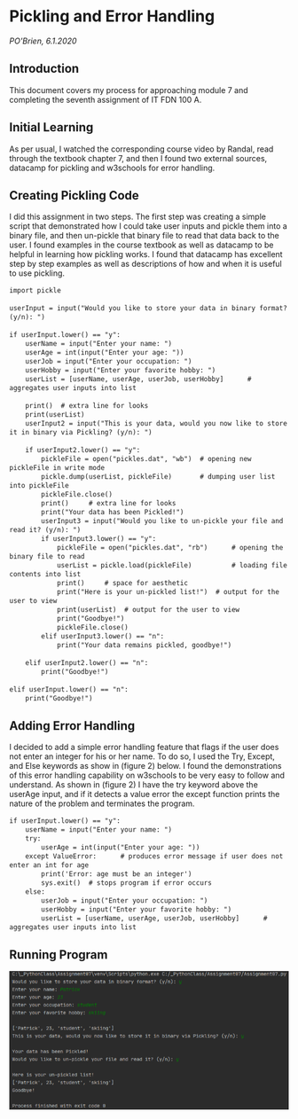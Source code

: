 # Pickling and Error Handling
*PO'Brien, 6.1.2020*

## Introduction
This document covers my process for approaching module 7 and completing the seventh assignment of IT FDN 100 A.

## Initial Learning
As per usual, I watched the corresponding course video by Randal, read through the textbook chapter 7, and then I found two external sources, datacamp for pickling and w3schools for error handling.

## Creating Pickling Code
I did this assignment in two steps. The first step was creating a simple script that demonstrated how I could take user inputs and pickle them into a binary file, and then un-pickle that binary file to read that data back to the user. I found examples in the course textbook as well as datacamp to be helpful in learning how pickling works. I found that datacamp has excellent step by step examples as well as descriptions of how and when it is useful to use pickling.


```
import pickle

userInput = input("Would you like to store your data in binary format? (y/n): ")

if userInput.lower() == "y":
    userName = input("Enter your name: ")
    userAge = int(input("Enter your age: "))
    userJob = input("Enter your occupation: ")
    userHobby = input("Enter your favorite hobby: ")
    userList = [userName, userAge, userJob, userHobby]      # aggregates user inputs into list

    print()  # extra line for looks
    print(userList)
    userInput2 = input("This is your data, would you now like to store it in binary via Pickling? (y/n): ")

    if userInput2.lower() == "y":
        pickleFile = open("pickles.dat", "wb")  # opening new pickleFile in write mode
        pickle.dump(userList, pickleFile)       # dumping user list into pickleFile
        pickleFile.close()
        print()     # extra line for looks
        print("Your data has been Pickled!")
        userInput3 = input("Would you like to un-pickle your file and read it? (y/n): ")
        if userInput3.lower() == "y":
            pickleFile = open("pickles.dat", "rb")      # opening the binary file to read
            userList = pickle.load(pickleFile)          # loading file contents into list
            print()     # space for aesthetic
            print("Here is your un-pickled list!")  # output for the user to view
            print(userList)  # output for the user to view
            print("Goodbye!")
            pickleFile.close()
        elif userInput3.lower() == "n":
            print("Your data remains pickled, goodbye!")

    elif userInput2.lower() == "n":
        print("Goodbye!")

elif userInput.lower() == "n":
    print("Goodbye!")
```
## Adding Error Handling
I decided to add a simple error handling feature that flags if the user does not enter an integer for his or her name. To do so, I used the Try, Except, and Else keywords as show in (figure 2) below. I found the demonstrations of this error handling capability on w3schools to be very easy to follow and understand. As shown in (figure 2) I have the try keyword above the userAge input, and if it detects a value error the except function prints the nature of the problem and terminates the program.

```
if userInput.lower() == "y":
    userName = input("Enter your name: ")
    try:
        userAge = int(input("Enter your age: "))
    except ValueError:      # produces error message if user does not enter an int for age
        print('Error: age must be an integer')
        sys.exit()  # stops program if error occurs
    else:
        userJob = input("Enter your occupation: ")
        userHobby = input("Enter your favorite hobby: ")
        userList = [userName, userAge, userJob, userHobby]      # aggregates user inputs into list
```

## Running Program
![Running in PyCharm](https://github.com/POB768/IntroToProg-Python-Mod07/blob/master/docs/Running%20in%20PyCharm.png "Running in PyCharm")


